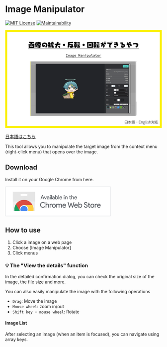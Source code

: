 # Image Manipulator

[![MIT License](http://img.shields.io/badge/license-MIT-blue.svg?style=flat)](LICENSE) [![Maintainability](https://api.codeclimate.com/v1/badges/3b3889627209bc19abd9/maintainability)](https://codeclimate.com/github/heppokofrontend/chrome-extension-image-manipulator/maintainability)

![](./images/main.png)

[日本語はこちら](./README--ja.md)

This tool allows you to manipulate the target image from the context menu (right-click menu) that opens over the image.

## Download

Install it on your Google Chrome from here.

[![Available in the Chrome Web Store](./images/iNEddTyWiMfLSwFD6qGq.png)](https://chrome.google.com/webstore/detail/image-manipulator/obkebbjepldbhebchaimjhmgbpniiceb?hl=ja&authuser=0)

## How to use

1. Click a image on a web page
2. Choose [Image Manipulator]
3. Click menus

### 💡 The "View the details" function

In the detailed confirmation dialog, you can check the original size of the image, the file size and more.

You can also easily manipulate the image with the following operations

- `Drag`: Move the image
- `Mouse wheel`: zoom in/out
- `Shift key + mouse wheel`: Rotate

#### Image List

After selecting an image (when an item is focused), you can navigate using array keys.
